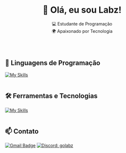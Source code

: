 <h1 align="center">👋 Olá, eu sou Labz!</h1>

<p align="center">
  💻 Estudante de Programação<br>
  🌍 Apaixonado por Tecnologia
</p><br><br>


## 🚀 Linguagens de Programação
[![My Skills](https://skillicons.dev/icons?i=javascript,typescript,python,c#,lua)](https://skillicons.dev)<br><br>

## 🛠️ Ferramentas e Tecnologias
[![My Skills](https://skillicons.dev/icons?i=vscode,eclipse,mysql,bootstrap,git,github)](https://skillicons.dev)<br><br>

## 📫 Contato

[![Gmail Badge](https://img.shields.io/badge/-labzgo@proton.me-006bed?style=flat-square&logo=Gmail&logoColor=white&link=mailto:labzgo@proton.me)](mailto:labzgo@proton.me)
[![Discord: golabz](https://img.shields.io/badge/-ellendias-blue?style=flat-square&logo=Discord&logoColor=white&link=https://www.linkedin.com/in/devellenias/)](https://www.linkedin.com/in/devellendias/)
